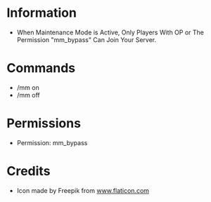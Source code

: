 # Information 
 - When Maintenance Mode is Active, Only Players With OP or The Permission "mm_bypass" Can Join Your Server.
# Commands
- /mm on
- /mm off
# Permissions
- Permission: mm_bypass
# Credits
- Icon made by Freepik from www.flaticon.com
